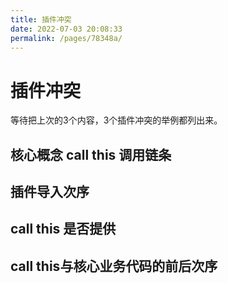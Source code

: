 ```yaml
---
title: 插件冲突
date: 2022-07-03 20:08:33
permalink: /pages/78348a/
---
```




# 插件冲突


等待把上次的3个内容，3个插件冲突的举例都列出来。

## 核心概念 call this 调用链条

## 插件导入次序

## call this 是否提供

## call this与核心业务代码的前后次序